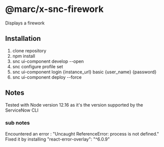 @marc/x-snc-firework
===============================================
Displays a firework


## Installation 

1. clone repository
2. npm install
3. snc ui-component develop --open
4. snc configure profile set
5. snc ui-component login {instance_url} basic {user_name} {password}
6. snc ui-component deploy --force


## Notes

Tested with Node version 12.16 as it's the version supported by the ServiceNow CLI

### sub notes
Encountered an error : "Uncaught ReferenceError: process is not defined." Fixed it by installing "react-error-overlay": "^6.0.9"
